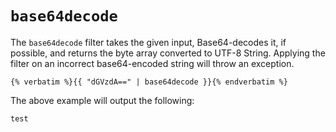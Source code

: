 ---
---

# `base64decode`
The `base64decode` filter takes the given input, Base64-decodes it, if possible, and returns the byte array converted to UTF-8 String.
Applying the filter on an incorrect base64-encoded string will throw an exception. 

```twig
{% verbatim %}{{ "dGVzdA==" | base64decode }}{% endverbatim %}
```
The above example will output the following:
```
test
```